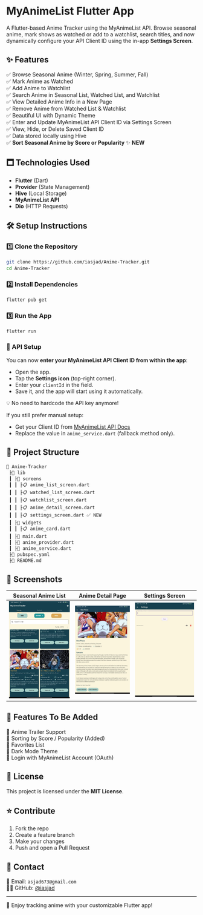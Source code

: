 # MyAnimeList Flutter App

A Flutter-based Anime Tracker using the MyAnimeList API. Browse seasonal anime, mark shows as watched or add to a watchlist, search titles, and now dynamically configure your API Client ID using the in-app **Settings Screen**.

## ✨ Features

✅ Browse Seasonal Anime (Winter, Spring, Summer, Fall)\
✅ Mark Anime as Watched\
✅ Add Anime to Watchlist\
✅ Search Anime in Seasonal List, Watched List, and Watchlist\
✅ View Detailed Anime Info in a New Page\
✅ Remove Anime from Watched List & Watchlist\
✅ Beautiful UI with Dynamic Theme\
✅ Enter and Update MyAnimeList API Client ID via Settings Screen\
✅ View, Hide, or Delete Saved Client ID\
✅ Data stored locally using Hive\
✅ **Sort Seasonal Anime by Score or Popularity** ✨ **NEW**

## 🗖️ Technologies Used

- **Flutter** (Dart)
- **Provider** (State Management)
- **Hive** (Local Storage)
- **MyAnimeList API**
- **Dio** (HTTP Requests)

## 🛠️ Setup Instructions

### 1️⃣ Clone the Repository

```sh
git clone https://github.com/iasjad/Anime-Tracker.git
cd Anime-Tracker
```

### 2️⃣ Install Dependencies

```sh
flutter pub get
```

### 3️⃣ Run the App

```sh
flutter run
```

### 🔐 API Setup

You can now **enter your MyAnimeList API Client ID from within the app**:

- Open the app.
- Tap the **Settings icon** (top-right corner).
- Enter your `clientId` in the field.
- Save it, and the app will start using it automatically.

💡 No need to hardcode the API key anymore!

If you still prefer manual setup:

- Get your Client ID from [MyAnimeList API Docs](https://myanimelist.net/apiconfig)
- Replace the value in `anime_service.dart` (fallback method only).

## 📂 Project Structure

```
📆 Anime-Tracker
 ├📆 lib
 ┃ ├📆 screens
 ┃ ┃ ├📋 anime_list_screen.dart
 ┃ ┃ ├📋 watched_list_screen.dart
 ┃ ┃ ├📋 watchlist_screen.dart
 ┃ ┃ ├📋 anime_detail_screen.dart
 ┃ ┃ ├📋 settings_screen.dart ✅ NEW
 ┃ ├📆 widgets
 ┃ ┃ ├📋 anime_card.dart
 ┃ ├📄 main.dart
 ┃ ├📄 anime_provider.dart
 ┃ ├📄 anime_service.dart
 ├📄 pubspec.yaml
 ├📄 README.md
```

## 🌟 Screenshots

| Seasonal Anime List                                                     | Anime Detail Page                                                   | Settings Screen                                                 |
| ----------------------------------------------------------------------- | ------------------------------------------------------------------- | --------------------------------------------------------------- |
| ![Seasonal Anime List](./screenshots/photo_2.jpg 'Seasonal Anime List') | ![Anime Detail Page](./screenshots/photo_1.jpg 'Anime Detail Page') | ![Settings Screen](./screenshots/photo_3.jpg 'Settings Screen') |

## 🎯 Features To Be Added

🔹 Anime Trailer Support\
🔹 Sorting by Score / Popularity (Added)\
🔹 Favorites List\
🔹 Dark Mode Theme\
🔹 Login with MyAnimeList Account (OAuth)

## 📜 License

This project is licensed under the **MIT License**.

## ⭐ Contribute

1. Fork the repo
2. Create a feature branch
3. Make your changes
4. Push and open a Pull Request

## 📧 Contact

📧 Email: `asjad673@gmail.com`\
👨‍💼 GitHub: [@iasjad](https://github.com/iasjad)

---

🎉 Enjoy tracking anime with your customizable Flutter app!
